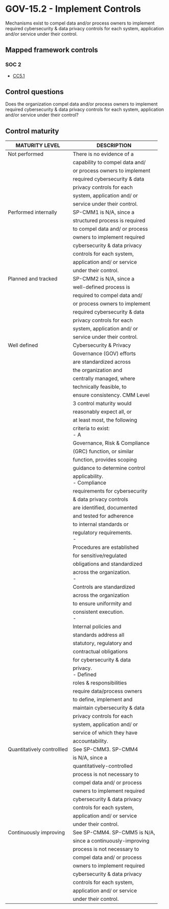 # GOV-15.2 - Implement Controls
Mechanisms exist to compel data and/or process owners to implement required cybersecurity & data privacy controls for each system, application and/or service under their control.
## Mapped framework controls
### SOC 2
- [CC5.1](../soc2/cc51.md)
## Control questions
Does the organization compel data and/or process owners to implement required cybersecurity & data privacy controls for each system, application and/or service under their control?
## Control maturity
|       MATURITY LEVEL       |          DESCRIPTION           |
|----------------------------|--------------------------------|
| Not performed              | There is no evidence of a      |
|                            | capability to compel data and/ |
|                            | or process owners to implement |
|                            | required cybersecurity & data  |
|                            | privacy controls for each      |
|                            | system, application and/ or    |
|                            | service under their control.   |
| Performed internally       | SP-CMM1 is N/A, since a        |
|                            | structured process is required |
|                            | to compel data and/ or process |
|                            | owners to implement required   |
|                            | cybersecurity & data privacy   |
|                            | controls for each system,      |
|                            | application and/ or service    |
|                            | under their control.           |
| Planned and tracked        | SP-CMM2 is N/A, since a        |
|                            | well-defined process is        |
|                            | required to compel data and/   |
|                            | or process owners to implement |
|                            | required cybersecurity & data  |
|                            | privacy controls for each      |
|                            | system, application and/ or    |
|                            | service under their control.   |
| Well defined               | Cybersecurity & Privacy        |
|                            | Governance (GOV) efforts       |
|                            | are standardized across        |
|                            | the organization and           |
|                            | centrally managed, where       |
|                            | technically feasible, to       |
|                            | ensure consistency. CMM Level  |
|                            | 3 control maturity would       |
|                            | reasonably expect all, or      |
|                            | at least most, the following   |
|                            | criteria to exist:<br>- A      |
|                            | Governance, Risk & Compliance  |
|                            | (GRC) function, or similar     |
|                            | function, provides scoping     |
|                            | guidance to determine control  |
|                            | applicability.<br>- Compliance |
|                            | requirements for cybersecurity |
|                            | & data privacy controls        |
|                            | are identified, documented     |
|                            | and tested for adherence       |
|                            | to internal standards or       |
|                            | regulatory requirements. <br>- |
|                            | Procedures are established     |
|                            | for sensitive/regulated        |
|                            | obligations and standardized   |
|                            | across the organization. <br>- |
|                            | Controls are standardized      |
|                            | across the organization        |
|                            | to ensure uniformity and       |
|                            | consistent execution.<br>-     |
|                            | Internal policies and          |
|                            | standards address all          |
|                            | statutory, regulatory and      |
|                            | contractual obligations        |
|                            | for cybersecurity & data       |
|                            | privacy.<br>- Defined          |
|                            | roles & responsibilities       |
|                            | require data/process owners    |
|                            | to define, implement and       |
|                            | maintain cybersecurity & data  |
|                            | privacy controls for each      |
|                            | system, application and/ or    |
|                            | service of which they have     |
|                            | accountability.                |
| Quantitatively controllled | See SP-CMM3. SP-CMM4           |
|                            | is N/A, since a                |
|                            | quantitatively-controlled      |
|                            | process is not necessary to    |
|                            | compel data and/ or process    |
|                            | owners to implement required   |
|                            | cybersecurity & data privacy   |
|                            | controls for each system,      |
|                            | application and/ or service    |
|                            | under their control.           |
| Continuously improving     | See SP-CMM4. SP-CMM5 is N/A,   |
|                            | since a continuously-improving |
|                            | process is not necessary to    |
|                            | compel data and/ or process    |
|                            | owners to implement required   |
|                            | cybersecurity & data privacy   |
|                            | controls for each system,      |
|                            | application and/ or service    |
|                            | under their control.           |
